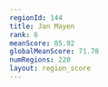 ```yaml
---
regionId: 144
title: Jan Mayen
rank: 6
meanScore: 85.92
globalMeanScore: 71.78
numRegions: 220
layout: region_score
---
```

